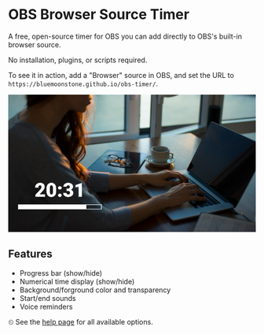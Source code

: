 # OBS Browser Source Timer

A free, open-source timer for OBS you can add directly to OBS's built-in browser source.

No installation, plugins, or scripts required.

To see it in action, add a "Browser" source in OBS, and set the URL to `https://bluemoonstone.github.io/obs-timer/`.

![OBS Browser Source Timer Screenshot](./images/screenshot.png)

## Features

- Progress bar (show/hide)
- Numerical time display (show/hide)
- Background/forground color and transparency
- Start/end sounds
- Voice reminders

⏲ See the [help page](https://bluemoonstone.github.io/obs-timer/help/) for all available options.
